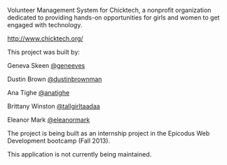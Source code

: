 Volunteer Management System for Chicktech, a nonprofit organization dedicated to providing hands-on opportunities for girls and women to get engaged with technology.

http://www.chicktech.org/

This project was built by:

Geneva Skeen     [@geneeves](http://twitter.com/geneeves)

Dustin Brown     [@dustinbrownman](http://twitter.com/dustinbrownman)

Ana Tighe        [@anatighe](http://twitter.com/anatighe)

Brittany Winston [@tallgirltaadaa](http://twitter.com/tallgirltaadaa)

Eleanor Mark     [@eleanormark](http://twitter.com/eleanormark)

The project is being built as an internship project in the Epicodus Web Development bootcamp (Fall 2013).

This application is not currently being maintained.
